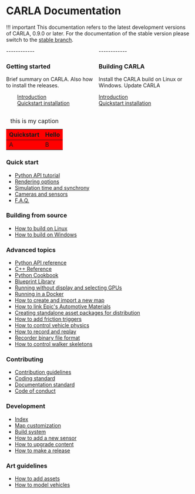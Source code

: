 <h1>CARLA Documentation</h1>

!!! important
    This documentation refers to the latest development versions of CARLA, 0.9.0
    or later. For the documentation of the stable version please switch to the
    [stable branch](https://carla.readthedocs.io/en/stable/).

 <div style="display: flex">

  <div style="flex: 50%">
  ------------
  <h3>Getting started</h3>
  Brief summary on CARLA.  
  Also how to install the releases.  
  <br>
  <p style="padding-left:30px">
  <a href="../getting_started/introduction">Introduction</a>
  <br>
  <a href="../getting_started/quickstart">Quickstart installation</a>
  </p>


  </div>

  <div style="flex: 50%">
  ------------
  <h3>Building CARLA</h3>
  Install the CARLA build on Linux or Windows.  
  Update CARLA 
  
  <a href="../getting_started/introduction">Introduction</a>
  <br>
  <a href="../getting_started/quickstart">Quickstart installation</a>



  </div>

</div> 

<table>
<th>Quickstart</th><th>Hello</th>
  <colgroup>
    <col span="2" style="background-color:red">
    <col style="background-color:yellow">
  </colgroup>
<tr><td>A</td><td>B</td></tr>
<caption>this is my caption</caption>
</table>

<h3>Quick start</h3>

  * [Python API tutorial](core_concepts.md)
  * [Rendering options](rendering_options.md)
  * [Simulation time and synchrony](simulation_time_and_synchrony.md)
  * [Cameras and sensors](core_sensors.md)
  * [F.A.Q.](faq.md)

<h3>Building from source</h3>

  * [How to build on Linux](how_to_build_on_linux.md)
  * [How to build on Windows](how_to_build_on_windows.md)

<h3>Advanced topics</h3>

  * [Python API reference](python_api.md)
  * [C++ Reference](cpp_reference.md)
  * [Python Cookbook](python_cookbook.md)
  * [Blueprint Library](bp_library.md)
  * [Running without display and selecting GPUs](carla_headless.md)
  * [Running in a Docker](carla_docker.md)
  * [How to create and import a new map](how_to_make_a_new_map.md)
  * [How to link Epic's Automotive Materials](epic_automotive_materials.md)
  * [Creating standalone asset packages for distribution](asset_packages_for_dist.md)
  * [How to add friction triggers](how_to_add_friction_triggers.md)
  * [How to control vehicle physics](how_to_control_vehicle_physics.md)
  * [How to record and replay](recorder_and_playback.md)
  * [Recorder binary file format](recorder_binary_file_format.md)
  * [How to control walker skeletons](walker_bone_control.md)

<h3>Contributing</h3>

  * [Contribution guidelines](CONTRIBUTING.md)
  * [Coding standard](coding_standard.md)
  * [Documentation standard](doc_standard.md)
  * [Code of conduct](CODE_OF_CONDUCT.md)

<h3>Development</h3>

  * [Index](dev/index.md)
  * [Map customization](dev/map_customization.md)
  * [Build system](dev/build_system.md)
  * [How to add a new sensor](dev/how_to_add_a_new_sensor.md)
  * [How to upgrade content](dev/how_to_upgrade_content.md)
  * [How to make a release](dev/how_to_make_a_release.md)

<h3>Art guidelines</h3>

  * [How to add assets](how_to_add_assets.md)
  * [How to model vehicles](how_to_model_vehicles.md)
